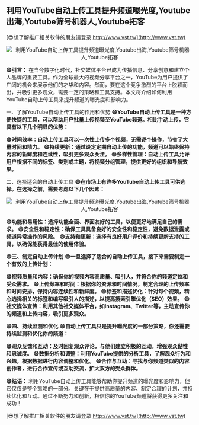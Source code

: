 ## **利用YouTube自动上传工具提升频道曝光度,Youtube出海,Youtube筛号机器人,Youtube拓客**

[😍想了解推广相关软件的朋友请登录 http://www.vst.tw](http://www.vst.tw)

 <center><img src="https://vst.tw/MP4/tuiguang/png/7.png" alt="利用YouTube自动上传工具提升频道曝光度,Youtube出海,Youtube筛号机器人,Youtube拓客"></center>

**😄引言：**
在当今数字化时代，社交媒体平台已成为传播信息、分享创意和建立个人品牌的重要工具。作为全球最大的视频分享平台之一，YouTube为用户提供了广阔的机会来展示他们的才华和内容。然而，要在这个竞争激烈的平台上脱颖而出，并吸引更多观众，需要一定的策略和工具支持。本文将介绍如何利用YouTube自动上传工具来提升频道的曝光度和影响力。

一、了解YouTube自动上传工具的作用和优势
**😄YouTube自动上传工具是一种方便快捷的工具，可以帮助用户批量上传视频至YouTube频道。相比手动上传，它具有以下几个明显的优势：**

**😄时间效率：自动上传工具可以一次性上传多个视频，无需逐个操作，节省了大量时间和精力。**
**😄持续更新：通过设定定期自动上传的功能，频道可以始终保持内容的新鲜度和连续性，吸引更多观众关注。**
**😄多样性管理：自动上传工具允许用户根据不同的标签、类别或主题，将视频分组管理，提供更好的组织和导航效果。**

二、选择适合的自动上传工具
**😄在市场上有许多YouTube自动上传工具可供选择。在选择之前，需要考虑以下几个因素：**

 <center><img src="https://vst.tw/MP4/tuiguang/png/6.png" alt="利用YouTube自动上传工具提升频道曝光度,Youtube出海,Youtube筛号机器人,Youtube拓客"></center>

**😄功能和易用性：选择功能全面、界面友好的工具，以便更好地满足自己的需求。**
**😄安全性和稳定性：确保工具具备良好的安全性和稳定性，避免数据泄露或频道异常操作的风险。**
**😄支持和更新：选择有良好用户评价和持续更新支持的工具，以确保能获得最佳的使用体验。**

**😄三、制定自动上传计划**
**😄一旦选择了适合的自动上传工具，接下来需要制定一个有效的上传计划：**

**😄视频质量和内容：确保你的视频内容高质量、吸引人，并符合你的频道定位和受众需求。**
**😄上传频率和时间：根据你的资源和时间情况，制定合理的上传频率和时间安排，保持内容连续性和新鲜度。**
**😄标签和描述优化：针对每个视频，精心选择相关的标签和编写吸引人的描述，以提高搜索引擎优化（SEO）效果。**
**😄社交媒体宣传：利用其他社交媒体平台，如Instagram、Twitter等，主动宣传你的频道和上传内容，吸引更多观众。**

**😄四、持续监测和优化**
**😄自动上传工具只是提升曝光度的一部分策略，你还需要持续监测和优化你的频道：**

**😄观众反馈和互动：及时回复观众评论，与他们建立积极的互动，增强观众黏性和忠诚度。**
**😄数据分析和调整：利用YouTube提供的分析工具，了解观众行为和兴趣，根据数据进行内容调整和优化。**
**😄合作与互助：寻找与你频道类似的内容创作者，进行合作宣传或互助交流，扩大双方的受众群体。**

**😄结语：**
利用YouTube自动上传工具能够帮助你提升频道的曝光度和影响力，但它仅仅是整个策略的一部分。关键在于提供高质量的内容、制定合理的计划，并持续优化和互动。通过不断努力和创新，相信你的YouTube频道将获得更多关注和成功！

[😍想了解推广相关软件的朋友请登录 http://www.vst.tw](http://www.vst.tw)



